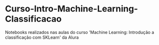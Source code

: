 # Curso-Intro-Machine-Learning-Classificacao
Notebooks realizados nas aulas do curso 'Machine Learning: Introdução a classificação com SKLearn' da Alura
